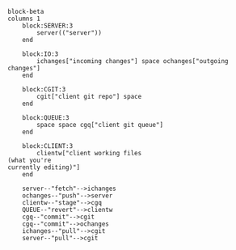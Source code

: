 <!-- ```mermaid
flowchart BT
    server[(server)]
    ichanges[incoming changes]
    ochanges[outgoing changes]
    clientw["`client working files
(what you're
currently editing)`"]
    clientg[client git repo]
    clientgq[client git queue]

    server->|pull|clientg
    server->|fetch|ichanges
    ichanges->|pull|clientg

    clientw->|stage changes|clientgq
    clientgq->|commit|clientg
    clientgq->|commit|ochanges

    ochanges->|push|server
``` -->

```mermaid
block-beta
columns 1
    block:SERVER:3
        server(("server"))
    end

    block:IO:3
        ichanges["incoming changes"] space ochanges["outgoing changes"]
    end

    block:CGIT:3
        cgit["client git repo"] space
    end

    block:QUEUE:3
        space space cgq["client git queue"]
    end

    block:CLIENT:3
        clientw["client working files
(what you're
currently editing)"]
    end
    
    server--"fetch"-->ichanges
    ochanges--"push"-->server
    clientw--"stage"-->cgq
    QUEUE--"revert"-->clientw
    cgq--"commit"-->cgit
    cgq--"commit"-->ochanges
    ichanges--"pull"-->cgit
    server--"pull"-->cgit
```